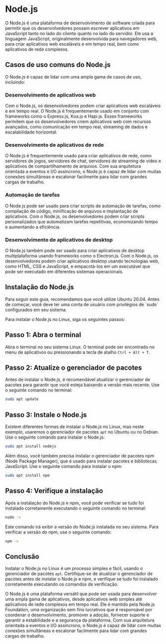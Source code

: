 # Node.js

O Node.js é uma plataforma de desenvolvimento de software criada para permitir que os desenvolvedores possam escrever aplicativos em JavaScript tanto no lado do cliente quanto no lado do servidor. Ele usa a linguagem JavaScript, originalmente desenvolvida para navegadores web, para criar aplicativos web escaláveis e em tempo real, bem como aplicativos de rede complexos.

## Casos de uso comuns do Node.js

O Node.js é capaz de lidar com uma ampla gama de casos de uso, incluindo:

### Desenvolvimento de aplicativos web

Com o Node.js, os desenvolvedores podem criar aplicativos web escaláveis e em tempo real. O Node.js é frequentemente usado em conjunto com frameworks como o Express.js, Koa.js e Hapi.js. Esses frameworks permitem que os desenvolvedores criem aplicativos web com recursos avançados, como comunicação em tempo real, streaming de dados e escalabilidade horizontal.

### Desenvolvimento de aplicativos de rede

O Node.js é frequentemente usado para criar aplicativos de rede, como servidores de jogos, servidores de chat, servidores de streaming de vídeo e aplicativos de compartilhamento de arquivos. Com sua arquitetura orientada a eventos e I/O assíncrono, o Node.js é capaz de lidar com muitas conexões simultâneas e escalonar facilmente para lidar com grandes cargas de trabalho.

### Automação de tarefas

O Node.js pode ser usado para criar scripts de automação de tarefas, como compilação de código, minificação de arquivos e implantação de aplicativos. Com o Node.js, os desenvolvedores podem criar scripts personalizados que automatizam tarefas repetitivas, economizando tempo e aumentando a eficiência.

### Desenvolvimento de aplicativos de desktop

O Node.js também pode ser usado para criar aplicativos de desktop multiplataforma usando frameworks como o Electron.js. Com o Node.js, os desenvolvedores podem criar aplicativos desktop usando tecnologias web, como HTML, CSS e JavaScript, e empacotá-los em um executável que pode ser executado em diferentes sistemas operacionais.

## Instalação do Node.js

Para seguir este guia, recomendamos que você utilize Ubuntu 20.04. Antes de começar, você deve ter uma conta de usuário com privilégios  de ´sudo´ configurados em seu sistema.

Para instalar o Node.js no Linux, siga os seguintes passos:

## Passo 1: Abra o terminal

Abra o terminal no seu sistema Linux. O terminal pode ser encontrado no menu de aplicativos ou pressionando a tecla de atalho `Ctrl + Alt + T`.

## Passo 2: Atualize o gerenciador de pacotes

Antes de instalar o Node.js, é recomendável atualizar o gerenciador de pacotes para garantir que você esteja baixando a versão mais recente. Use o seguinte comando no terminal:

```bash
sudo apt update
```

## Passo 3: Instale o Node.js

Existem diferentes formas de instalar o Node.js no Linux, mas neste exemplo, usaremos o gerenciador de pacotes `apt` no Ubuntu ou no Debian. Use o seguinte comando para instalar o Node.js:

```bash
sudo apt install nodejs
```

Além disso, você também precisa instalar o gerenciador de pacotes npm (Node Package Manager), que é usado para instalar pacotes e bibliotecas JavaScript. Use o seguinte comando para instalar o npm:

```bash
sudo apt install npm
```

## Passo 4: Verifique a instalação

Após a instalação do Node.js e npm, você pode verificar se tudo foi instalado corretamente executando o seguinte comando no terminal:

```bash
node -v
```

Este comando irá exibir a versão do Node.js instalada no seu sistema. Para verificar a versão do npm, use o seguinte comando:

```bash
npm -v
```

## Conclusão

Instalar o Node.js no Linux é um processo simples e fácil, usando o gerenciador de pacotes `apt`. Certifique-se de atualizar o gerenciador de pacotes antes de instalar o Node.js e npm, e verifique se tudo foi instalado corretamente executando os comandos de verificação.

O Node.js é uma plataforma versátil que pode ser usada para desenvolver uma ampla gama de aplicativos, desde aplicativos web simples até aplicativos de rede complexos em tempo real. Ele é mantido pela Node.js Foundation, uma organização sem fins lucrativos que é responsável por coordenar o desenvolvimento, promover a adoção, fornecer suporte e garantir a estabilidade e a segurança da plataforma. Com sua arquitetura orientada a eventos e I/O assíncrono, o Node.js é capaz de lidar com muitas conexões simultâneas e escalonar facilmente para lidar com grandes cargas de trabalho.
